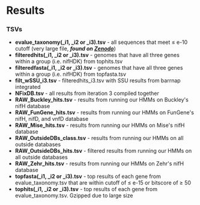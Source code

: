 # Results 

### TSVs
+ **evalue_taxonomy(_i1, _i2 or _i3).tsv** - all sequences that meet ≤ e-10 cutoff (very large file, ***found on [Zenodo](https://doi.org/10.5281/zenodo.7887034)***)
+ **filteredhits(_i1, _i2 or _i3).tsv** - genomes that have all three genes within a group (i.e. nifHDK) from tophits.tsv
+ **filteredfasta(_i1, _i2 or _i3).tsv** - genomes that have all three genes within a group (i.e. nifHDK) from topfasta.tsv
+ **filt_wSSU_i3.tsv** - filteredhits_i3.tsv with SSU results from barrnap integrated
+ **NFixDB.tsv** - all results from iteration 3 compiled together
+ **RAW_Buckley_hits.tsv** - results from running our HMMs on Buckley's nifH database
+ **RAW_FunGene_hits.tsv** - results from running our HMMs on FunGene's nifH, nifD, and vnfD database
+ **RAW_Mise_hits.tsv** - results from running our HMMs on Mise's nifH database
+ **RAW_OutsideDBs_class.tsv** - results from running our HMMs on all outside databases
+ **RAW_OutsideDBs_hits.tsv** - filtered results from running our HMMs on all outside databases
+ **RAW_Zehr_hits.tsv** - results from running our HMMs on Zehr's nifH database
+ **topfasta(_i1, _i2 or _i3).tsv** - top results of each gene from evalue_taxonomy.tsv that are within cutoff of ≤ e-15 or bitscore of ≥ 50 
+ **tophits(_i1, _i2 or _i3).tsv** - top results of each gene from evalue_taxonomy.tsv. Gzipped due to large size
